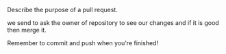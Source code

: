 Describe the purpose of a pull request.

we send to ask the owner of repository to see our changes and if it is good then merge it.



Remember to commit and push when you're finished!
